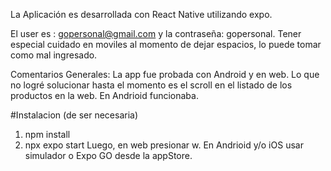 La Aplicación es desarrollada con React Native utilizando expo.

El user es : gopersonal@gmail.com y la contraseña: gopersonal. Tener especial cuidado en moviles al momento de dejar espacios, lo puede tomar como mal ingresado.

Comentarios Generales: La app fue probada con Android y en web. Lo que no logré solucionar hasta el momento es el scroll en el listado de los productos en la web. En Andrioid funcionaba.

#Instalacion (de ser necesaria)
1) npm install
2) npx expo start
Luego, en web presionar w. En Andrioid y/o iOS usar simulador o Expo GO desde la appStore.
